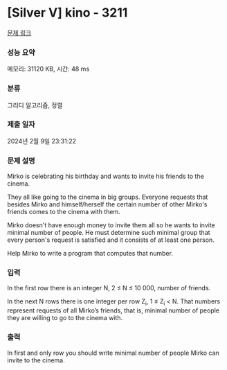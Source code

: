 # [Silver V] kino - 3211 

[문제 링크](https://www.acmicpc.net/problem/3211) 

### 성능 요약

메모리: 31120 KB, 시간: 48 ms

### 분류

그리디 알고리즘, 정렬

### 제출 일자

2024년 2월 9일 23:31:22

### 문제 설명

<p>Mirko is celebrating his birthday and wants to invite his friends to the cinema.</p>

<p>They all like going to the cinema in big groups. Everyone requests that besides Mirko and himself/herself the certain number of other Mirko's friends comes to the cinema with them.</p>

<p>Mirko doesn't have enough money to invite them all so he wants to invite minimal number of people. He must determine such minimal group that every person's request is satisfied and it consists of at least one person.</p>

<p>Help Mirko to write a program that computes that number.</p>

### 입력 

 <p>In the first row there is an integer N, 2 ≤ N ≤ 10 000, number of friends.</p>

<p>In the next N rows there is one integer per row Z<sub>i</sub>, 1 ≤ Z<sub>i</sub> < N. That numbers represent requests of all Mirko’s friends, that is, minimal number of people they are willing to go to the cinema with.</p>

### 출력 

 <p>In first and only row you should write minimal number of people Mirko can invite to the cinema.</p>

